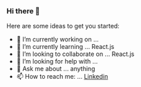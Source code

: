 ### Hi there 👋

Here are some ideas to get you started:

- 🔭 I’m currently working on ...
- 🌱 I’m currently learning ... React.js
- 👯 I’m looking to collaborate on ... React.js
- 🤔 I’m looking for help with ...
- 💬 Ask me about ... anything
- 📫 How to reach me: ... [Linkedin](https://www.linkedin.com/in/olusesimrg/)


